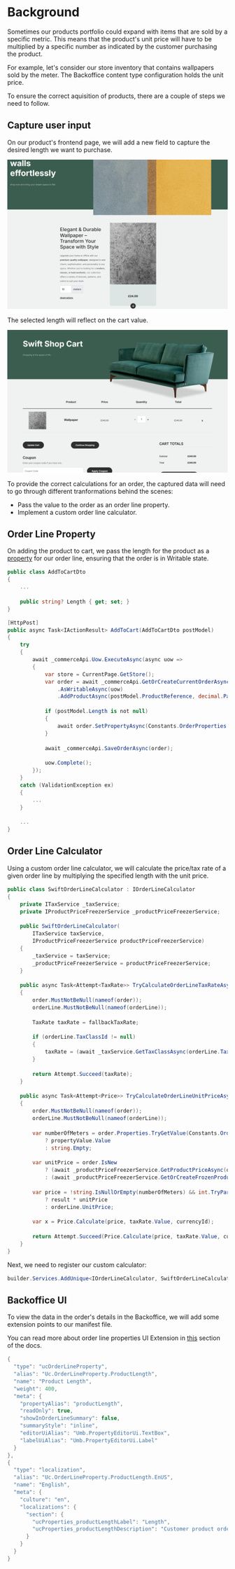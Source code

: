 # Background

Sometimes our products portfolio could expand with items that are sold by a specific metric. This means that the product's unit price will have to be multiplied by a specific number as indicated by the customer purchasing the product.

For example, let's consider our store inventory that contains wallpapers sold by the meter. The Backoffice content type configuration holds the unit price.

To ensure the correct aquisition of products, there are a couple of steps we need to follow.

## Capture user input

On our product's frontend page, we will add a new field to capture the desired length we want to purchase.

![length-input](images/dynamic-price/length-input.png)

The selected length will reflect on the cart value.

![cart-with-length](images/dynamic-price/cart-with-length.png)

To provide the correct calculations for an order, the captured data will need to go through different tranformations behind the scenes:
* Pass the value to the order as an order line property.
* Implement a custom order line calculator.

## Order Line Property

On adding the product to cart, we pass the length for the product as a [property](https://docs.umbraco.com/umbraco-commerce/key-concepts/properties) for our order line, ensuring that the order is in Writable state.

````csharp
public class AddToCartDto
{
    ...

    public string? Length { get; set; }
}
````

````csharp
[HttpPost]
public async Task<IActionResult> AddToCart(AddToCartDto postModel)
{
    try
    {
        await _commerceApi.Uow.ExecuteAsync(async uow =>
        {
            var store = CurrentPage.GetStore();
            var order = await _commerceApi.GetOrCreateCurrentOrderAsync(store.Id)
                .AsWritableAsync(uow)
                .AddProductAsync(postModel.ProductReference, decimal.Parse(postModel.Quantity));

            if (postModel.Length is not null)
            {
                await order.SetPropertyAsync(Constants.OrderProperties.Length, postModel.Length);
            }

            await _commerceApi.SaveOrderAsync(order);

            uow.Complete();
        });
    }
    catch (ValidationException ex)
    {
        ...
    }

    ...
}
````


## Order Line Calculator

Using a custom order line calculator, we will calculate the price/tax rate of a given order line by multiplying the specified length with the unit price.

````csharp
public class SwiftOrderLineCalculator : IOrderLineCalculator
{
    private ITaxService _taxService;
    private IProductPriceFreezerService _productPriceFreezerService;

    public SwiftOrderLineCalculator(
        ITaxService taxService,
        IProductPriceFreezerService productPriceFreezerService)
    {
        _taxService = taxService;
        _productPriceFreezerService = productPriceFreezerService;
    }

    public async Task<Attempt<TaxRate>> TryCalculateOrderLineTaxRateAsync(OrderReadOnly order, OrderLineReadOnly orderLine, TaxSource taxSource, TaxRate fallbackTaxRate, OrderLineCalculatorContext context = null, CancellationToken cancellationToken = default)
    {
        order.MustNotBeNull(nameof(order));
        orderLine.MustNotBeNull(nameof(orderLine));

        TaxRate taxRate = fallbackTaxRate;

        if (orderLine.TaxClassId != null)
        {
            taxRate = (await _taxService.GetTaxClassAsync(orderLine.TaxClassId.Value)).GetTaxRate(taxSource);
        }

        return Attempt.Succeed(taxRate);
    }

    public async Task<Attempt<Price>> TryCalculateOrderLineUnitPriceAsync(OrderReadOnly order, OrderLineReadOnly orderLine, Guid currencyId, TaxRate taxRate, OrderLineCalculatorContext context = null, CancellationToken cancellationToken = default)
    {
        order.MustNotBeNull(nameof(order));
        orderLine.MustNotBeNull(nameof(orderLine));

        var numberOfMeters = order.Properties.TryGetValue(Constants.OrderProperties.Length, out var propertyValue)
            ? propertyValue.Value
            : string.Empty;

        var unitPrice = order.IsNew
            ? (await _productPriceFreezerService.GetProductPriceAsync(order.StoreId, order.Id, orderLine.ProductReference, orderLine.ProductVariantReference, currencyId)).ProductPrice.Value
            : (await _productPriceFreezerService.GetOrCreateFrozenProductPriceAsync(order.StoreId, order.Id, orderLine.ProductReference, orderLine.ProductVariantReference, currencyId)).Value;

        var price = !string.IsNullOrEmpty(numberOfMeters) && int.TryParse(numberOfMeters, out int result)
            ? result * unitPrice
            : orderLine.UnitPrice;

        var x = Price.Calculate(price, taxRate.Value, currencyId);

        return Attempt.Succeed(Price.Calculate(price, taxRate.Value, currencyId));
    }
}
````

Next, we need to register our custom calculator:

````csharp
builder.Services.AddUnique<IOrderLineCalculator, SwiftOrderLineCalculator>();
````

## Backoffice UI

To view the data in the order's details in the Backoffice, we will add some extension points to our manifest file.

You can read more about order line properties UI Extension in [this](https://docs.umbraco.com/umbraco-commerce/key-concepts/ui-extensions/order-line-properties) section of the docs.

````csharp
{
  "type": "ucOrderLineProperty",
  "alias": "Uc.OrderLineProperty.ProductLength",
  "name": "Product Length",
  "weight": 400,
  "meta": {
    "propertyAlias": "productLength",
    "readOnly": true,
    "showInOrderLineSummary": false,
    "summaryStyle": "inline",
    "editorUiAlias": "Umb.PropertyEditorUi.TextBox",
    "labelUiAlias": "Umb.PropertyEditorUi.Label"
  }
},
{
  "type": "localization",
  "alias": "Uc.OrderLineProperty.ProductLength.EnUS",
  "name": "English",
  "meta": {
    "culture": "en",
    "localizations": {
      "section": {
        "ucProperties_productLengthLabel": "Length",
        "ucProperties_productLengthDescription": "Customer product ordered length"
      }
    }
  }
}
````
